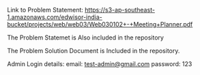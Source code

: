 
Link to Problem Statement: https://s3-ap-southeast-1.amazonaws.com/edwisor-india-bucket/projects/web/web03/Web030102+-+Meeting+Planner.pdf

The Problem Statemet is Also included in the repository

The Problem Solution Document is Included in the repository.

Admin Login details:  email: test-admin@gmail.com	password: 123

